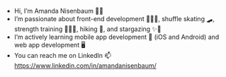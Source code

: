 - Hi, I’m Amanda Nisenbaum 👋🏼
- I’m passionate about front-end development 👩🏻‍💻, shuffle skating 🛹, strength training 🏋🏻‍♀️, hiking 🌲, and stargazing ✨🔭
- I’m actively learning mobile app development 📱 (iOS and Android) and web app development 🖥 
- You can reach me on LinkedIn 📫 https://www.linkedin.com/in/amandanisenbaum/ 

